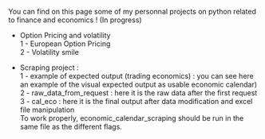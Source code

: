You can find on this page some of my personnal projects on python related to finance and economics ! (In progress)

- Option Pricing and volatility   
          1 - European Option Pricing   
          2 - Volatility smile   

- Scraping project :   
        1 - example of expected output (trading economics) :  you can see here an example of the visual expected output as usable economic calendar)   
        2 - raw_data_from_request : here it is the raw data after the first request   
        3 - cal_eco : here it is the final output after data modification and excel file manipulation  
To work properly, economic_calendar_scraping should be run in the same file as the different flags.   
